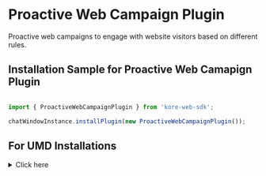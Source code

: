# Proactive Web Campaign Plugin
Proactive web campaigns to engage with website visitors based on different rules.

## Installation Sample for Proactive Web Camapign Plugin


```js

import { ProactiveWebCampaignPlugin } from 'kore-web-sdk';

chatWindowInstance.installPlugin(new ProactiveWebCampaignPlugin());

```



## For UMD Installations
<details>

 <summary>Click here</summary>
	<br>
 
1. Include proactive-web-campaign.js in index.html

```js
<script  src="PATH_TO_FILE/proactive-web-campaign.js"></script>

```
2. Get plugin reference

```js
var ProactiveWebCampaignPlugin = ProactiveWebCampaignPluginSDK.ProactiveWebCampaignPlugin;
```
3. Install plugin

```js

chatWindowInstance.installPlugin(new ProactiveWebCampaignPlugin());
```
	
</details>
